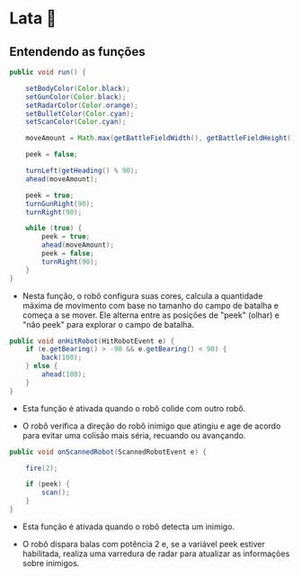 # Lata 🤖

## Entendendo as funções

```Java
public void run() {

    setBodyColor(Color.black);
    setGunColor(Color.black);
    setRadarColor(Color.orange);
    setBulletColor(Color.cyan);
    setScanColor(Color.cyan);

    moveAmount = Math.max(getBattleFieldWidth(), getBattleFieldHeight());

    peek = false;

    turnLeft(getHeading() % 90);
    ahead(moveAmount);

    peek = true;
    turnGunRight(90);
    turnRight(90);

    while (true) {
        peek = true;
        ahead(moveAmount);
        peek = false;
        turnRight(90);
    }
}
```

- Nesta função, o robô configura suas cores, calcula a quantidade máxima de movimento com base no tamanho do campo de batalha e começa a se mover. Ele alterna entre as posições de "peek" (olhar) e "não peek" para explorar o campo de batalha.

```Java
public void onHitRobot(HitRobotEvent e) {
    if (e.getBearing() > -90 && e.getBearing() < 90) {
        back(100);
    } else {
        ahead(100);
    }
}
```

- Esta função é ativada quando o robô colide com outro robô.

- O robô verifica a direção do robô inimigo que atingiu e age de acordo para evitar uma colisão mais séria, recuando ou avançando.

```Java
public void onScannedRobot(ScannedRobotEvent e) {

    fire(2);

    if (peek) {
        scan();
    }
}
```

- Esta função é ativada quando o robô detecta um inimigo.

- O robô dispara balas com potência 2 e, se a variável peek estiver habilitada, realiza uma varredura de radar para atualizar as informações sobre inimigos.
